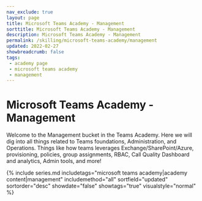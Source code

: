 ```yaml
---
nav_exclude: true
layout: page
title: Microsoft Teams Academy - Management
sorttitle: Microsoft Teams Academy - Management
description: Microsoft Teams Academy - Management
permalink: /skilling/microsoft-teams-academy/management
updated: 2022-02-27
showbreadcrumb: false
tags: 
 - academy page
 - microsoft teams academy
 - management
---
```


# Microsoft Teams Academy - Management

Welcome to the Management bucket in the Teams Academy. Here we will dig into all things related to Teams foundations, Administration, and Operations. Things like how teams leverages Exchange/SharePoint/Azure, provisioning, policies, group assignments, RBAC, Call Quality Dashboard and analytics, Admin tools, and more!

{% include series.md 
    includetags="microsoft teams academy|academy content|management" 
    includemethod="all" 
    sortfield="updated" sortorder="desc" showdate="false" showtags="true"
    visualstyle="normal"
%}

